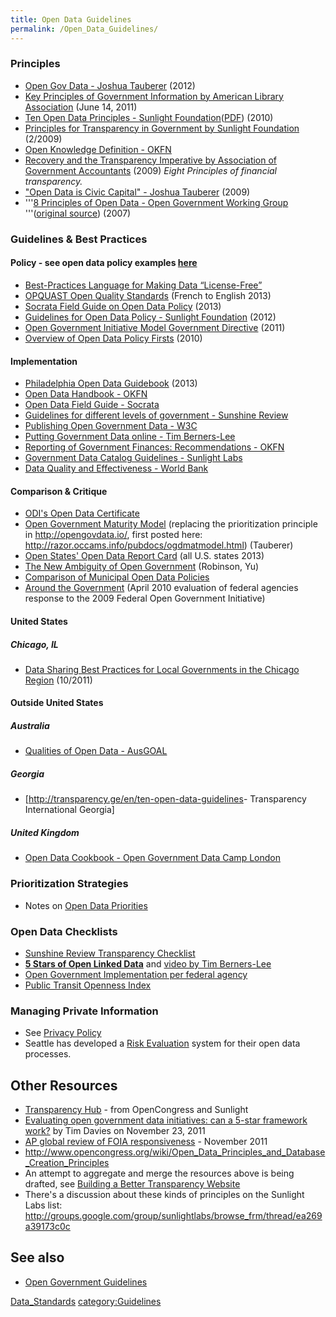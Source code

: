 ```yaml
---
title: Open Data Guidelines
permalink: /Open_Data_Guidelines/
---
```


### Principles

-   [Open Gov Data - Joshua Tauberer](http://opengovdata.io/) (2012)
-   [Key Principles of Government Information by American Library Association](http://www.ala.org/advocacy/govinfo/keyprinciples) (June 14, 2011)
-   [Ten Open Data Principles - Sunlight Foundation](http://sunlightfoundation.com/policy/documents/ten-open-data-principles/)([PDF](http://assets.sunlightfoundation.com.s3.amazonaws.com/policy/papers/Ten%20Principles%20for%20Opening%20Up%20Government%20Data.pdf)) (2010)
-   [Principles for Transparency in Government by Sunlight Foundation](http://issuu.com/johnwonderlich/docs/john-wonderlich_legislative2) (2/2009)
-   [Open Knowledge Definition - OKFN](http://www.opendefinition.org/okd/)
-   [Recovery and the Transparency Imperative by Association of Government Accountants](http://www.grantthornton.com/staticfiles/GTCom/Public%20sector/CFO%20survey/2009%20AGA%20Survey.pdf) (2009) *Eight Principles of financial transparency.*
-   ["Open Data is Civic Capital" - Joshua Tauberer](http://razor.occams.info/pubdocs/opendataciviccapital.html) (2009)
-   '''[8 Principles of Open Data - Open Government Working Group](http://www.opengovdata.org/home/8principles) '''([original source](http://resource.org/8_principles.html)) (2007)

### Guidelines & Best Practices

#### Policy - see open data policy examples [here](http://wiki.civiccommons.org/Open_Data_Policy)

-   [Best-Practices Language for Making Data “License-Free”](http://theunitedstates.io/licensing/)
-   [OPQUAST Open Quality Standards](https://checklists.opquast.com/en/opendata) (French to English 2013)
-   [Socrata Field Guide on Open Data Policy](http://www.socrata.com/open-data-field-guide-chapter/developing-your-open-data-policy/) (2013)
-   [Guidelines for Open Data Policy - Sunlight Foundation](http://sunlightfoundation.com/policy/opendata/) (2012)
-   [Open Government Initiative Model Government Directive](http://opengovernmentinitiative.org/directive/V1/) (2011)
-   [Overview of Open Data Policy Firsts](http://openplans.org/2010/05/the-state-of-open-government/) (2010)

#### Implementation

-   [Philadelphia Open Data Guidebook](https://docs.google.com/document/d/1Kd4AOoRG8q18PVZ0JMusgKWJmgjrWvv3iTdKUjLEdT4/edit) (2013)
-   [Open Data Handbook - OKFN](http://opendatahandbook.org/)
-   [Open Data Field Guide - Socrata](http://www.socrata.com/open-data-field-guide/)
-   [Guidelines for different levels of government - Sunshine Review](http://sunshinereview.org/index.php/Sunshine_Review)
-   [Publishing Open Government Data - W3C](http://www.w3.org/TR/gov-data/)
-   [Putting Government Data online - Tim Berners-Lee](http://www.w3.org/DesignIssues/GovData)
-   [Reporting of Government Finances: Recommendations - OKFN](http://opengovernmentdata.org/finances/)
-   [Government Data Catalog Guidelines - Sunlight Labs](http://wiki.sunlightlabs.com/Government_Data_Catalog_Guidelines)
-   [Data Quality and Effectiveness - World Bank](http://data.worldbank.org/about/data-overview/data-quality-and-effectiveness)

#### Comparison & Critique

-   [ODI's Open Data Certificate](http://theodi.github.io/open-data-certificate/)
-   [Open Government Maturity Model](http://opengovdata.io/maturity/) (replacing the prioritization principle in <http://opengovdata.io/>, first posted here: <http://razor.occams.info/pubdocs/ogdmatmodel.html>) (Tauberer)
-   [Open States' Open Data Report Card](http://openstates.org/reportcard/) (all U.S. states 2013)
-   [The New Ambiguity of Open Government](http://papers.ssrn.com/sol3/papers.cfm?abstract_id=2012489) (Robinson, Yu)
-   [Comparison of Municipal Open Data Policies](http://www.sandiegodata.org/2013/04/report-municipal-open-data-policies/)
-   [Around the Government](http://www.whitehouse.gov/open/around) (April 2010 evaluation of federal agencies response to the 2009 Federal Open Government Initiative)

#### United States

##### Chicago, IL

-   [Data Sharing Best Practices for Local Governments in the Chicago Region](http://www.cmap.illinois.gov/c/document_library/get_file?uuid=938f50cc-21a9-4be5-a2ca-47a19b4ff13f&groupId=20583) (10/2011)

#### Outside United States

##### Australia

-   [Qualities of Open Data - AusGOAL](http://www.ausgoal.gov.au/ausgoal-qualities-of-open-data)

##### Georgia

-   [<http://transparency.ge/en/ten-open-data-guidelines>- Transparency International Georgia]

##### United Kingdom

-   [Open Data Cookbook - Open Government Data Camp London](http://www.opendatacookbook.net/wiki/start)

### Prioritization Strategies

-   Notes on [Open Data Priorities](/Open_Data_Priorities "wikilink")

### Open Data Checklists

-   [Sunshine Review Transparency Checklist](http://sunshinereview.org/index.php/Transparency_checklist)
-   **[5 Stars of Open Linked Data](http://5stardata.info/)** and [video by Tim Berners-Lee](http://www.blogweb.co.kr/?p=769)
-   [Open Government Implementation per federal agency](http://www.whitehouse.gov/open/around)
-   [Public Transit Openness Index](http://www.opentransitdata.org/wiki/index.php?title=Public_Transit_Openness_Index)

### Managing Private Information

-   See [Privacy Policy](/Privacy_Policy "wikilink")
-   Seattle has developed a [Risk Evaluation](/Risk_Evaluation "wikilink") system for their open data processes.

Other Resources
---------------

-   [Transparency Hub](http://www.opencongress.org/wiki/Project:Transparency_Hub) - from OpenCongress and Sunlight
-   [Evaluating open government data initiatives: can a 5-star framework work?](http://www.practicalparticipation.co.uk/odi/2011/11/evaluating-open-government-data-initiatives-can-a-5-star-framework-work/) by Tim Davies on November 23, 2011
-   [AP global review of FOIA responsiveness](http://hosted.ap.org/interactives/2011/foia-global/) - November 2011
-   <http://www.opencongress.org/wiki/Open_Data_Principles_and_Database_Creation_Principles>
-   An attempt to aggregate and merge the resources above is being drafted, see [Building a Better Transparency Website](http://etherplans.org/Transparency-20site-20basics)
-   There's a discussion about these kinds of principles on the Sunlight Labs list: <http://groups.google.com/group/sunlightlabs/browse_frm/thread/ea269a39173c0c>

See also
--------

-   [Open Government Guidelines](/Open_Government_Guidelines "wikilink")

[Data_Standards](/Category:Data_Standards "wikilink") [category:Guidelines](/category:Guidelines "wikilink")
